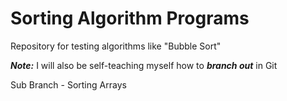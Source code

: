 # Sorting Algorithm Programs

Repository for testing algorithms like "Bubble Sort"

***Note:*** I will also be self-teaching myself how to ***branch out*** in Git

Sub Branch - Sorting Arrays